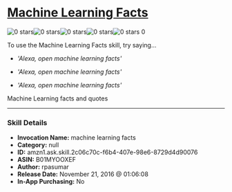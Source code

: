 # [Machine Learning Facts](http://alexa.amazon.com/#skills/amzn1.ask.skill.2c06c70c-f6b4-407e-98e6-8729d4d90076)
![0 stars](../../images/ic_star_border_black_18dp_1x.png)![0 stars](../../images/ic_star_border_black_18dp_1x.png)![0 stars](../../images/ic_star_border_black_18dp_1x.png)![0 stars](../../images/ic_star_border_black_18dp_1x.png)![0 stars](../../images/ic_star_border_black_18dp_1x.png) 0

To use the Machine Learning Facts skill, try saying...

* *'Alexa, open machine learning facts'*

* *'Alexa, open machine learning facts'*

* *'Alexa, open machine learning facts'*

Machine Learning facts and quotes

***

### Skill Details

* **Invocation Name:** machine learning facts
* **Category:** null
* **ID:** amzn1.ask.skill.2c06c70c-f6b4-407e-98e6-8729d4d90076
* **ASIN:** B01MYOOXEF
* **Author:** rpasumar
* **Release Date:** November 21, 2016 @ 01:06:08
* **In-App Purchasing:** No
